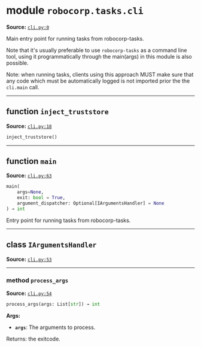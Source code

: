 <!-- markdownlint-disable -->

# module `robocorp.tasks.cli`

**Source:** [`cli.py:0`](https://github.com/robocorp/robocorp/tree/master/tasks/src/robocorp/tasks/cli.py#L0)

Main entry point for running tasks from robocorp-tasks.

Note that it's usually preferable to use `robocorp-tasks` as a command line tool, using it programmatically through the main(args) in this module is also possible.

Note: when running tasks, clients using this approach MUST make sure that any code which must be automatically logged is not imported prior the the `cli.main` call.

______________________________________________________________________

## function `inject_truststore`

**Source:** [`cli.py:18`](https://github.com/robocorp/robocorp/tree/master/tasks/src/robocorp/tasks/cli.py#L18)

```python
inject_truststore()
```

______________________________________________________________________

## function `main`

**Source:** [`cli.py:63`](https://github.com/robocorp/robocorp/tree/master/tasks/src/robocorp/tasks/cli.py#L63)

```python
main(
    args=None,
    exit: bool = True,
    argument_dispatcher: Optional[IArgumentsHandler] = None
) → int
```

Entry point for running tasks from robocorp-tasks.

______________________________________________________________________

## class `IArgumentsHandler`

**Source:** [`cli.py:53`](https://github.com/robocorp/robocorp/tree/master/tasks/src/robocorp/tasks/cli.py#L53)

______________________________________________________________________

### method `process_args`

**Source:** [`cli.py:54`](https://github.com/robocorp/robocorp/tree/master/tasks/src/robocorp/tasks/cli.py#L54)

```python
process_args(args: List[str]) → int
```

**Args:**

- <b>`args`</b>:  The arguments to process.

Returns: the exitcode.
